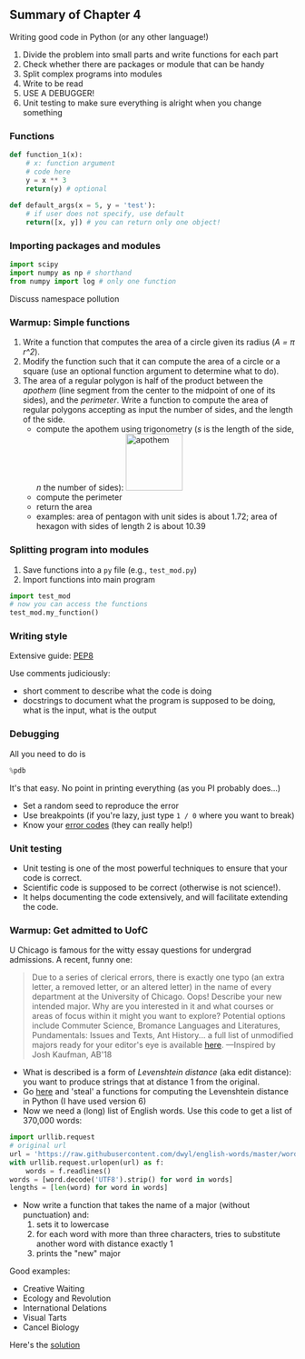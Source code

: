 ## Summary of Chapter 4

Writing good code in Python (or any other language!)

1. Divide the problem into small parts and write functions for each part
2. Check whether there are packages or module that can be handy
3. Split complex programs into modules
4. Write to be read
5. USE A DEBUGGER!
6. Unit testing to make sure everything is alright when you change something

### Functions

```python
def function_1(x):
    # x: function argument
    # code here
    y = x ** 3
    return(y) # optional
    
def default_args(x = 5, y = 'test'):
    # if user does not specify, use default
    return([x, y]) # you can return only one object!
```

### Importing packages and modules

```python
import scipy
import numpy as np # shorthand
from numpy import log # only one function
```

Discuss namespace pollution

### Warmup: Simple functions

1. Write a function that computes the area of a circle given its radius (*A = π r^2*).
2. Modify the function such that it can compute the area of a circle or a square (use an optional function argument to determine what to do).
3. The area of a regular polygon is half of the product between the *apothem* (line segment from the center to the midpoint of one of its sides), and the *perimeter*. Write a function to compute the area of regular polygons accepting as input the number of sides, and the length of the side. 
   * compute the apothem using trigonometry (*s* is the length of the side, *n* the number of sides):
      <img src="https://wikimedia.org/api/rest_v1/media/math/render/svg/7f3ca9bac6717a58814db4c9c4977e0d9f25133d" alt="apothem" width="100">
   * compute the perimeter
   * return the area
   * examples: area of pentagon with unit sides is about 1.72; area of hexagon with sides of length 2 is about 10.39

### Splitting program into modules

1. Save functions into a `py` file (e.g., `test_mod.py`)
2. Import functions into main program 

```python
import test_mod
# now you can access the functions
test_mod.my_function()
```

### Writing style

Extensive guide: [PEP8](https://pep8.org/)

Use comments judiciously:

- short comment to describe what the code is doing
- docstrings to document what the program is supposed to be doing, what is the input, what is the output

### Debugging

All you need to do is

```python
%pdb
```

It's that easy. No point in printing everything (as you PI probably does...)

- Set a random seed to reproduce the error
- Use breakpoints (if you're lazy, just type `1 / 0` where you want to break)
- Know your [error codes](https://docs.python.org/3/library/exceptions.html#bltin-exceptions) (they can really help!)

### Unit testing

- Unit testing is one of the most powerful techniques to ensure that your code is correct. 
- Scientific code is supposed to be correct (otherwise is not science!).
- It helps documenting the code extensively, and will facilitate extending the code.


### Warmup: Get admitted to UofC

U Chicago is famous for the witty essay questions for undergrad admissions. A recent, funny one:

> Due to a series of clerical errors, there is exactly one typo (an extra letter, a removed letter, or an altered letter) in the name of every department at the University of Chicago. Oops! Describe your new intended major. Why are you interested in it and what courses or areas of focus within it might you want to explore? Potential options include Commuter Science, Bromance Languages and Literatures, Pundamentals: Issues and Texts, Ant History... a full list of unmodified majors ready for your editor's eye is available [here](https://collegeadmissions.uchicago.edu/academics/areas-study).
—Inspired by Josh Kaufman, AB'18

- What is described is a form of *Levenshtein distance* (aka edit distance): you want to produce strings that at distance 1 from the original.
- Go [here](https://en.wikibooks.org/wiki/Algorithm_Implementation/Strings/Levenshtein_distance#Python) and 'steal' a functions for computing the Levenshtein distance in Python (I have used version 6)
- Now we need a (long) list of English words. Use this code to get a list of 370,000 words:

```python
import urllib.request
# original url
url = 'https://raw.githubusercontent.com/dwyl/english-words/master/words_alpha.txt'
with urllib.request.urlopen(url) as f:
    words = f.readlines()
words = [word.decode('UTF8').strip() for word in words]
lengths = [len(word) for word in words]
```

- Now write a function that takes the name of a major (without punctuation) and:
  1. sets it to lowercase
  2. for each word with more than three characters, tries to substitute another word with distance exactly 1
  3. prints the "new" major
  
Good examples:

- Creative Waiting
- Ecology and Revolution
- International Delations
- Visual Tarts
- Cancel Biology

Here's the [solution](solutions/week3)

